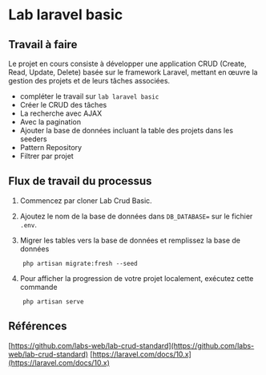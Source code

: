 # Lab laravel basic

## Travail à faire

Le projet en cours consiste à développer une application CRUD (Create, Read, Update, Delete) basée sur le framework Laravel, mettant en œuvre la gestion des projets et de leurs tâches associées. 

* compléter le travail sur `lab laravel basic`
* Créer le CRUD des tâches
* La recherche avec AJAX
* Avec la pagination
* Ajouter la base de données incluant la table des projets dans les seeders
* Pattern Repository
* Filtrer par projet

## Flux de travail du processus

1. Commencez par cloner Lab Crud Basic.

2. Ajoutez le nom de la base de données dans `DB_DATABASE=` sur le fichier `.env`.

3. Migrer les tables vers la base de données et remplissez la base de données

```shell
    php artisan migrate:fresh --seed
```
4. Pour afficher la progression de votre projet localement, exécutez cette commande

```shell
    php artisan serve
```


## Références

[https://github.com/labs-web/lab-crud-standard](https://github.com/labs-web/lab-crud-standard)
[https://laravel.com/docs/10.x](https://laravel.com/docs/10.x)
